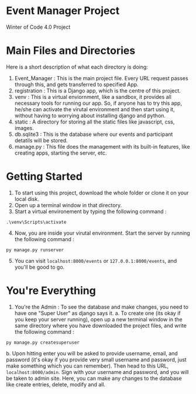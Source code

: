 # Event Manager Project

Winter of Code 4.0 Project

# Main Files and Directories

Here is a short description of what each directory is doing:

1. Event_Manager : This is the main project file. Every URL request passes through this, and gets transferred to specified App.
2. registration : This is a Django app, which is the centre of this project.
3. venv : This is a virtual enviornment, like a sandbox, it provides all necessary tools for running our app. So, if anyone has to try this app, he/she can activate the virutal environment and then start using it, without having to worrying about installing django and python.
4. static : A directory for storing all the static files like javascript, css, images.
5. db.sqlite3 : This is the database where our events and participant detatils will be stored.
6. manage.py : This file does the management with its built-in features, like creating apps, starting the server, etc.

# Getting Started

1. To start using this project, download the whole folder or clone it on your local disk.
2. Open up a terminal window in that directory.
3. Start a virtual environement by typing the following command :

```
.\venv\Scripts\activate
```

4. Now, you are inside your virutal environment. Start the server by running the following command :

```
py manage.py runserver
```

5. You can visit `localhost:8000/events` or `127.0.0.1:8000/events`, and you'll be good to go.

# You're Everything

1. You're the Admin : To see the database and make changes, you need to have one "Super User" as django says it.
   a. To create one (its okay if you keep your server running), open up a new terminal window in the same directory where you have downloaded the project files, and write the following command :

```
py manage.py createsuperuser
```

   b. Upon hitting enter you will be asked to provide username, email, and password (it's okay if you provide very small username and password, just make something which you can remember). Then head to this URL, `localhost:8000/admin`. Sign with your username and password, and you will be taken to admin site. Here, you can make any changes to the database like create entries, delete, modify and all.
